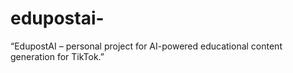 # edupostai-
“EdupostAI – personal project for AI-powered educational content generation for TikTok.”
